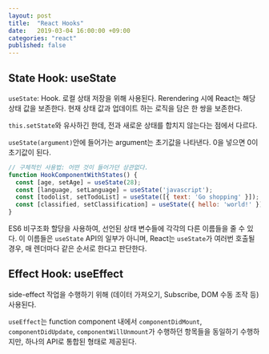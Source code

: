 ```yaml
---
layout: post
title:  "React Hooks"
date:   2019-03-04 16:00:00 +09:00
categories: "react"
published: false
---
```


## State Hook: useState

`useState`: Hook. 로컬 상태 저장을 위해 사용된다. Rerendering 시에 React는 해당 상태 값을 보존한다.
현재 상태 값과 업데이트 하는 로직을 담은 한 쌍을 보존한다.

`this.setState`와 유사하긴 한데, 전과 새로운 상태를 합치지 않는다는 점에서 다르다.

`useState(argument)`안에 들어가는 argument는 초기값을 나타낸다. 0을 넣으면 0이 초기값이 된다.

```javascript
// 구체적인 사용법: 어떤 것이 들어가던 상관없다.
function HookComponentWithStates() {
  const [age, setAge] = useState(28);
  const [language, setLanguage] = useState('javascript');
  const [todolist, setTodoList] = useState([{ text: 'Go shopping' }]);
  const [classified, setClassification] = useState({ hello: 'world!' });
}
```
ES6 비구조화 할당을 사용하여, 선언된 상태 변수들에 각각의 다른 이름들을 줄 수 있다.
이 이름들은 `useState` API의 일부가 아니며, React는 `useState`가 여러번 호출될 경우, 매 렌더마다 같은 순서로 한다고 판단한다.


## Effect Hook: useEffect
side-effect 작업을 수행하기 위해 (데이터 가져오기, Subscribe, DOM 수동 조작 등) 사용된다.

`useEffect`는 function component 내에서 `componentDidMount`, `componentDidUpdate`, `componentWillUnmount`가 수행하던 항목들을 동일하기 수행하지만, 하나의 API로 통합된 형태로 제공된다.

